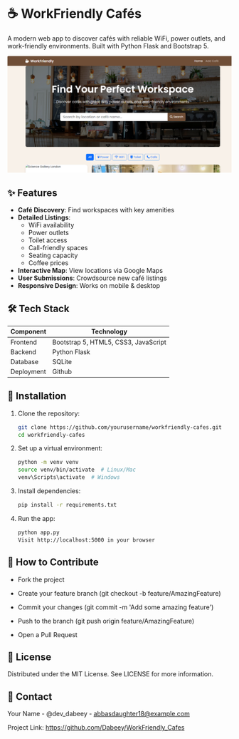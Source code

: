 # ☕ WorkFriendly Cafés

A modern web app to discover cafés with reliable WiFi, power outlets, and work-friendly environments. Built with Python Flask and Bootstrap 5.

![App Screenshot](screenshot.png)


## ✨ Features

- **Café Discovery**: Find workspaces with key amenities
- **Detailed Listings**: 
  - WiFi availability
  - Power outlets
  - Toilet access
  - Call-friendly spaces
  - Seating capacity
  - Coffee prices
- **Interactive Map**: View locations via Google Maps
- **User Submissions**: Crowdsource new café listings
- **Responsive Design**: Works on mobile & desktop

## 🛠️ Tech Stack

| Component       | Technology |
|----------------|------------|
| Frontend       | Bootstrap 5, HTML5, CSS3, JavaScript |
| Backend        | Python Flask |
| Database       | SQLite |
| Deployment     | Github |

## 🚀 Installation

1. Clone the repository:
   ```bash
   git clone https://github.com/yourusername/workfriendly-cafes.git
   cd workfriendly-cafes

2. Set up a virtual environment:
    ```bash
    python -m venv venv
    source venv/bin/activate  # Linux/Mac
    venv\Scripts\activate  # Windows

3. Install dependencies:
    ```bash
    pip install -r requirements.txt

4. Run the app:

    ```bash
    python app.py
    Visit http://localhost:5000 in your browser


## 🤝 How to Contribute
- Fork the project

- Create your feature branch (git checkout -b feature/AmazingFeature)

- Commit your changes (git commit -m 'Add some amazing feature')

- Push to the branch (git push origin feature/AmazingFeature)

- Open a Pull Request

## 📜 License
Distributed under the MIT License. See LICENSE for more information.

## 📧 Contact
Your Name - @dev_dabeey - abbasdaughter18@example.com

Project Link: https://github.com/Dabeey/WorkFriendly_Cafes